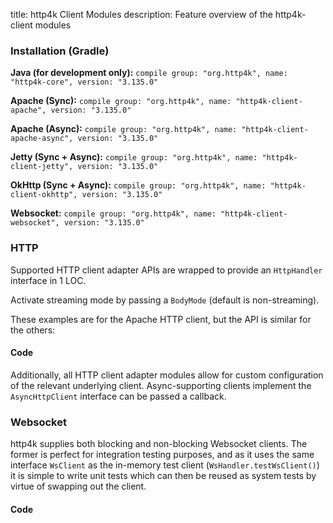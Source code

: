 title: http4k Client Modules
description: Feature overview of the http4k-client modules

### Installation (Gradle)
**Java (for development only):** ```compile group: "org.http4k", name: "http4k-core", version: "3.135.0"```

**Apache (Sync):** ```compile group: "org.http4k", name: "http4k-client-apache", version: "3.135.0"```

**Apache (Async):** ```compile group: "org.http4k", name: "http4k-client-apache-async", version: "3.135.0"```

**Jetty (Sync + Async):** ```compile group: "org.http4k", name: "http4k-client-jetty", version: "3.135.0"```

**OkHttp (Sync + Async):** ```compile group: "org.http4k", name: "http4k-client-okhttp", version: "3.135.0"```

**Websocket:** ```compile group: "org.http4k", name: "http4k-client-websocket", version: "3.135.0"```

### HTTP
Supported HTTP client adapter APIs are wrapped to provide an `HttpHandler` interface in 1 LOC.

Activate streaming mode by passing a `BodyMode` (default is non-streaming).

These examples are for the Apache HTTP client, but the API is similar for the others:

#### Code [<img class="octocat"/>](https://github.com/http4k/http4k/blob/master/src/docs/guide/modules/clients/example_http.kt)
<script src="https://gist-it.appspot.com/https://github.com/http4k/http4k/blob/master/src/docs/guide/modules/clients/example_http.kt"></script>

Additionally, all HTTP client adapter modules allow for custom configuration of the relevant underlying client. Async-supporting clients implement the `AsyncHttpClient` interface can be passed a callback.

### Websocket
http4k supplies both blocking and non-blocking Websocket clients. The former is perfect for integration testing purposes, and as it uses the same interface `WsClient` as the in-memory test client (`WsHandler.testWsClient()`) it is simple to write unit tests which can then be reused as system tests by virtue of swapping out the client.

#### Code [<img class="octocat"/>](https://github.com/http4k/http4k/blob/master/src/docs/guide/modules/clients/example_websocket.kt)
<script src="https://gist-it.appspot.com/https://github.com/http4k/http4k/blob/master/src/docs/guide/modules/clients/example_websocket.kt"></script>

